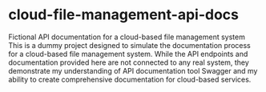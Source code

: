 # cloud-file-management-api-docs
Fictional API documentation for a cloud-based file management system
This is a dummy project designed to simulate the documentation process for a cloud-based file management system. While the API endpoints and documentation provided here are not connected to any real system, they demonstrate my understanding of API documentation tool Swagger and my ability to create comprehensive documentation for cloud-based services.
